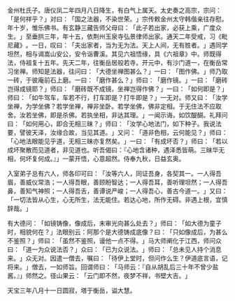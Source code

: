 金州杜氏子。唐仪凤二年四月八日降生，有白气上属天。太史奏之高宗，宗问：​「是何祥乎？​」对曰：​「国之法器，不染世荣。​」宗传敕金州太守韩偕亲往存慰。年十岁，惟乐佛书。有玄静三藏告师父母曰：​「此子若出家，必获上乘，广度众生。​」至垂拱三年，年十五，依荆州玉泉寺弘景律师出家。通天二年受戒，习《毗尼藏》​。一日，叹曰：​「夫出家者，当为无为法。天上人间，无有胜者。​」遇同学坦然，相与谒嵩山安公，安令诣曹溪。其见六祖悟缘，具《六祖章》中。师既得法，侍祖复十五年。先天二年，往衡岳居般若寺。开元中，有沙门道一，在衡岳常习坐禅。师知是法器，往问曰：​「大德坐禅图甚么？​」一曰：​「图作佛。​」师乃取一砖，于彼庵前石上磨。一曰：​「磨作甚么？​」师曰：​「磨作镜。​」一曰：​「磨砖岂得成镜耶？​」师曰：​「磨砖既不成镜，坐禅岂得作佛？​」一曰：​「如何即是？​」师曰：​「如牛驾车，车若不行，打车即是？打牛即是？​」一无对。师又曰：​「汝学坐禅，为学坐佛？若学坐禅，禅非坐卧。若学坐佛，佛非定相。于无住法不应取舍。汝若坐佛，即是杀佛。若执坐相，非达其理。​」一闻示诲，如饮醍醐。礼拜问曰：​「如何用心，即合无相三昧？​」师曰：​「汝学心地法门，如下种子。我说法要，譬彼天泽，汝缘合故，当见其道。​」又问：​「道非色相，云何能见？​」师曰：​「心地法眼能见乎道，无相三昧亦复然矣。​」一曰：​「有成坏否？​」师曰：​「若以成坏聚散而见道者，非见道也。听吾偈曰：『心地含诸种，遇泽悉皆萌。三昧华无相，何坏复何成。』」一蒙开悟，心意超然。侍奉九秋，日益玄奥。

入室弟子总有六人，师各印可曰：​「汝等六人，同证吾身，各契其一。一人得吾眉，善威仪常浩；一人得吾眼，善顾盼智达；一人得吾耳，善听理坦然；一人得吾鼻，善知气神照；一人得吾舌，善谭说严峻；一人得吾心，善古今道一。​」又曰：​「一切法皆从心生，心无所生，法无能住。若达心地，所作无碍。非遇上根，宜慎辞哉。​」

有大德问：​「如镜铸像，像成后，未审光向甚么处去？​」师曰：​「如大德为童子时，相貌何在？​」法眼别云：阿那个是大德铸成底像？曰：​「只如像成后，为甚么不鉴照？​」师曰：​「虽然不鉴照，谩他一点不得。​」马大师阐化于江西，师问众曰：​「道一为众说法否？​」众曰：​「已为众说法。​」师曰：​「总未见人持个消息来。​」众无对。因遣一僧去，嘱曰：​「待伊上堂时，但问作么生？伊道底言语，记将来。​」僧去，一如师旨。回谓师曰：​「马师云：『自从胡乱后三十年不曾少盐酱。』」师然之。径山果云：​「云门即不然，夜梦不祥，书壁大吉。​」

天宝三年八月十一日圆寂，塔于衡岳，谥大慧。